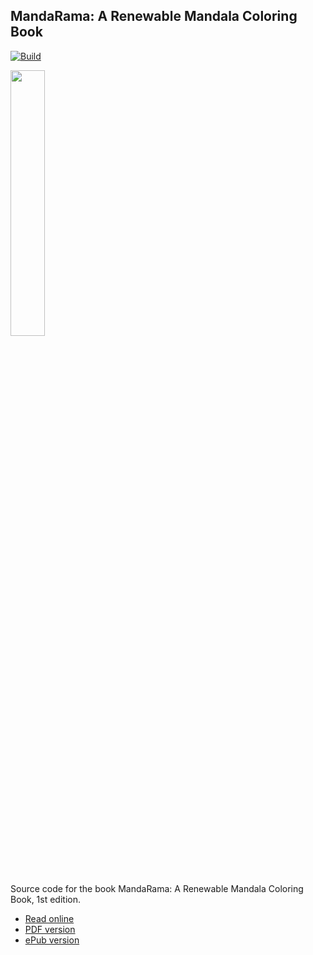 ## MandaRama: A Renewable Mandala Coloring Book

[![Build](https://github.com/koenderks/mandarama/actions/workflows/build-book.yaml/badge.svg)](https://github.com/koenderks/mandarama/actions/workflows/build-book.yaml)

<p align='left'><img src='https://github.com/koenderks/mandarama/raw/master/cover.svg' width='33%'></p>

Source code for the book MandaRama: A Renewable Mandala Coloring Book, 1st edition.

- [Read online](https://koenderks.github.io/mandarama/)
- [PDF version](https://koenderks.github.io/mandarama/manarama.pdf)
- [ePub version](https://koenderks.github.io/mandarama/manarama.epub)

